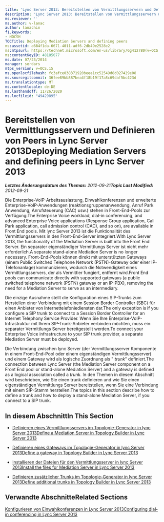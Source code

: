 ```yaml
---
title: 'Lync Server 2013: Bereitstellen von Vermittlungsservern und Definieren von Peers'
description: 'Lync Server 2013: Bereitstellen von Vermittlungsservern und Definieren von Peers.'
ms.reviewer: ''
ms.author: v-lanac
author: lanachin
f1.keywords:
- NOCSH
TOCTitle: Deploying Mediation Servers and defining peers
ms:assetid: a684f1da-6671-4011-adf6-2db49e2528e2
ms:mtpsurl: https://technet.microsoft.com/en-us/library/Gg412780(v=OCS.15)
ms:contentKeyID: 48185077
ms.date: 07/23/2014
manager: serdars
mtps_version: v=OCS.15
ms.openlocfilehash: fc3afce038371920beea1cc52549d8d027429e08
ms.sourcegitcommit: 36fee89bb887bea4f18b19f17a8c69daf5bc423d
ms.translationtype: MT
ms.contentlocale: de-DE
ms.lasthandoff: 11/26/2020
ms.locfileid: "49429895"
---
```

# <a name="deploying-mediation-servers-and-defining-peers-in-lync-server-2013"></a><span data-ttu-id="b89ec-103">Bereitstellen von Vermittlungsservern und Definieren von Peers in Lync Server 2013</span><span class="sxs-lookup"><span data-stu-id="b89ec-103">Deploying Mediation Servers and defining peers in Lync Server 2013</span></span>

<div data-xmlns="http://www.w3.org/1999/xhtml">

<div class="topic" data-xmlns="http://www.w3.org/1999/xhtml" data-msxsl="urn:schemas-microsoft-com:xslt" data-cs="https://msdn.microsoft.com/">

<div data-asp="https://msdn2.microsoft.com/asp">



</div>

<div id="mainSection">

<div id="mainBody"><span data-ttu-id="b89ec-104">

<span> </span></span><span class="sxs-lookup"><span data-stu-id="b89ec-104">

<span> </span></span></span>

<span data-ttu-id="b89ec-105">_**Letztes Änderungsdatum des Themas:** 2012-09-21_</span><span class="sxs-lookup"><span data-stu-id="b89ec-105">_**Topic Last Modified:** 2012-09-21_</span></span>

<span data-ttu-id="b89ec-106">Die Enterprise-VoIP-Arbeitsauslastung, Einwahlkonferenzen und erweiterte Enterprise-VoIP-Anwendungen (reaktionsgruppenanwendung, Anruf Park Anwendung, Anrufsteuerung (CAC) usw.) stehen in Front-End-Pools zur Verfügung.</span><span class="sxs-lookup"><span data-stu-id="b89ec-106">The Enterprise Voice workload, dial-in conferencing, and advanced Enterprise Voice applications (Response Group application, Call Park application, call admission control (CAC), and so on), are available in Front End pools.</span></span> <span data-ttu-id="b89ec-107">Mit lync Server 2013 ist die Funktionalität des Vermittlungsservers in den Front-End-Server integriert.</span><span class="sxs-lookup"><span data-stu-id="b89ec-107">With Lync Server 2013, the functionality of the Mediation Server is built into the Front End Server.</span></span> <span data-ttu-id="b89ec-108">Ein separater eigenständiger Vermittlungs Server ist nicht mehr erforderlich.</span><span class="sxs-lookup"><span data-stu-id="b89ec-108">A separate stand-alone Mediation Server is no longer necessary.</span></span> <span data-ttu-id="b89ec-109">Front-End-Pools können direkt mit unterstützten Gateways (einem Public Switched Telephone Network (PSTN)-Gateway oder einer IP-Telefonanlage) kommunizieren, wodurch die Notwendigkeit eines Vermittlungsservers, der als Vermittler fungiert, entfernt wird.</span><span class="sxs-lookup"><span data-stu-id="b89ec-109">Front End pools can communicate directly with supported gateways (a public switched telephone network (PSTN) gateway or an IP-PBX), removing the need for a Mediation Server to serve as an intermediary.</span></span>

<span data-ttu-id="b89ec-110">Die einzige Ausnahme stellt die Konfiguration eines SIP-Trunks zum Herstellen einer Verbindung mit einem Session Border Controller (SBC) für einen Anbieter von Internettelefoniediensten dar.</span><span class="sxs-lookup"><span data-stu-id="b89ec-110">The only exception is if you configure a SIP trunk to connect to a Session Border Controller for an Internet Telephony Service Provider.</span></span> <span data-ttu-id="b89ec-111">Wenn Sie Ihre Enterprise-VoIP-Infrastruktur mit Ihrem SIP-Trunk-Anbieter verbinden möchten, muss ein separater Vermittlungs Server bereitgestellt werden.</span><span class="sxs-lookup"><span data-stu-id="b89ec-111">To connect your Enterprise Voice infrastructure to your SIP trunk provider, a separate Mediation Server must be deployed.</span></span>

<span data-ttu-id="b89ec-112">Die Verbindung zwischen lync Server (der Vermittlungsserver Komponente in einem Front-End-Pool oder einem eigenständigen Vermittlungsserver) und einem Gateway wird als logische Zuordnung als " *trunk*" definiert.</span><span class="sxs-lookup"><span data-stu-id="b89ec-112">The connection between Lync Server (the Mediation Server component on a Front End pool or stand-alone Mediation Server) and a gateway is defined as a logical association called a *trunk*.</span></span> <span data-ttu-id="b89ec-113">In den Themen in diesem Abschnitt wird beschrieben, wie Sie einen trunk definieren und wie Sie einen eigenständigen Vermittlungs Server bereitstellen, wenn Sie eine Verbindung mit einem SIP-Stamm herstellen.</span><span class="sxs-lookup"><span data-stu-id="b89ec-113">The topics in this section describe how to define a trunk and how to deploy a stand-alone Mediation Server, if you connect to a SIP trunk.</span></span>

<div>

## <a name="in-this-section"></a><span data-ttu-id="b89ec-114">In diesem Abschnitt</span><span class="sxs-lookup"><span data-stu-id="b89ec-114">In This Section</span></span>

  - [<span data-ttu-id="b89ec-115">Definieren eines Vermittlungsservers im Topologie-Generator in lync Server 2013</span><span class="sxs-lookup"><span data-stu-id="b89ec-115">Define a Mediation Server in Topology Builder in Lync Server 2013</span></span>](lync-server-2013-define-a-mediation-server-in-topology-builder.md)

  - [<span data-ttu-id="b89ec-116">Definieren eines Gateways im Topologie-Generator in lync Server 2013</span><span class="sxs-lookup"><span data-stu-id="b89ec-116">Define a gateway in Topology Builder in Lync Server 2013</span></span>](lync-server-2013-define-a-gateway-in-topology-builder.md)

  - [<span data-ttu-id="b89ec-117">Installieren der Dateien für den Vermittlungsserver in lync Server 2013</span><span class="sxs-lookup"><span data-stu-id="b89ec-117">Install the files for Mediation Server in Lync Server 2013</span></span>](lync-server-2013-install-the-files-for-mediation-server.md)

  - [<span data-ttu-id="b89ec-118">Definieren zusätzlicher Trunks im Topologie-Generator in lync Server 2013</span><span class="sxs-lookup"><span data-stu-id="b89ec-118">Define additional trunks in Topology Builder in Lync Server 2013</span></span>](lync-server-2013-define-additional-trunks-in-topology-builder.md)

</div>

<div>

## <a name="related-sections"></a><span data-ttu-id="b89ec-119">Verwandte Abschnitte</span><span class="sxs-lookup"><span data-stu-id="b89ec-119">Related Sections</span></span>

[<span data-ttu-id="b89ec-120">Konfigurieren von Einwahlkonferenzen in Lync Server 2013</span><span class="sxs-lookup"><span data-stu-id="b89ec-120">Configuring dial-in conferencing in Lync Server 2013</span></span>](lync-server-2013-configuring-dial-in-conferencing.md)

<span data-ttu-id="b89ec-121"></div>

</div>

<span> </span>

</div>

</div>

</span><span class="sxs-lookup"><span data-stu-id="b89ec-121"></div>

</div>

<span> </span>

</div>

</div>

</span></span></div>

